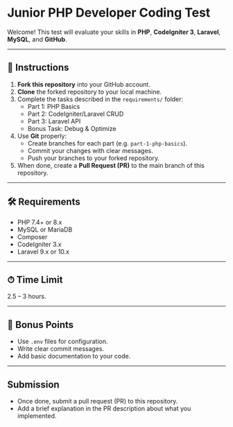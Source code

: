 # Junior PHP Developer Coding Test

Welcome! This test will evaluate your skills in **PHP**, **CodeIgniter 3**, **Laravel**, **MySQL**, and **GitHub**.

---

## 📌 Instructions
1. **Fork this repository** into your GitHub account.
2. **Clone** the forked repository to your local machine.
3. Complete the tasks described in the `requirements/` folder:
   - Part 1: PHP Basics
   - Part 2: CodeIgniter/Laravel CRUD
   - Part 3: Laravel API
   - Bonus Task: Debug & Optimize
4. Use **Git** properly:
   - Create branches for each part (e.g. `part-1-php-basics`).
   - Commit your changes with clear messages.
   - Push your branches to your forked repository.
5. When done, create a **Pull Request (PR)** to the main branch of this repository.

---

## 🛠 Requirements
- PHP 7.4+ or 8.x
- MySQL or MariaDB
- Composer
- CodeIgniter 3.x
- Laravel 9.x or 10.x

---

## ⏱ Time Limit
2.5 – 3 hours.

---

## 🚀 Bonus Points
- Use `.env` files for configuration.
- Write clear commit messages.
- Add basic documentation to your code.

---

## Submission
- Once done, submit a pull request (PR) to this repository.
- Add a brief explanation in the PR description about what you implemented.
